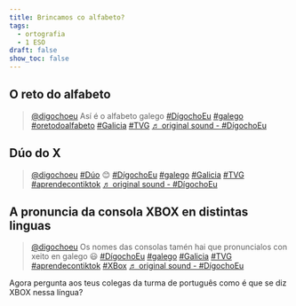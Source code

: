 ```yaml
---
title: Brincamos co alfabeto?
tags:
  - ortografia
  - 1 ESO
draft: false
show_toc: false
---
```

## O reto do alfabeto

<blockquote class="tiktok-embed" cite="https://www.tiktok.com/@digochoeu/video/6892731062544289026" data-video-id="6892731062544289026" style="max-width: 605px;min-width: 325px;" > <section> <a target="_blank" title="@digochoeu" href="https://www.tiktok.com/@digochoeu?refer=embed">@digochoeu</a> Así é o alfabeto galego <a title="dígochoeu" target="_blank" href="https://www.tiktok.com/tag/d%C3%ADgochoeu?refer=embed">#DígochoEu</a> <a title="galego" target="_blank" href="https://www.tiktok.com/tag/galego?refer=embed">#galego</a> <a title="oretodoalfabeto" target="_blank" href="https://www.tiktok.com/tag/oretodoalfabeto?refer=embed">#oretodoalfabeto</a> <a title="galicia" target="_blank" href="https://www.tiktok.com/tag/galicia?refer=embed">#Galicia</a> <a title="tvg" target="_blank" href="https://www.tiktok.com/tag/tvg?refer=embed">#TVG</a> <a target="_blank" title="♬ original sound - #DígochoEu" href="https://www.tiktok.com/music/original-sound-6892731388538161921?refer=embed">♬ original sound - #DígochoEu</a> </section> </blockquote> <script async src="https://www.tiktok.com/embed.js"></script>

## Dúo do X

<blockquote class="tiktok-embed" cite="https://www.tiktok.com/@digochoeu/video/6900152249402526978" data-video-id="6900152249402526978" style="max-width: 605px;min-width: 325px;" > <section> <a target="_blank" title="@digochoeu" href="https://www.tiktok.com/@digochoeu?refer=embed">@digochoeu</a> <a title="dúo" target="_blank" href="https://www.tiktok.com/tag/d%C3%BAo?refer=embed">#Dúo</a> 😊 <a title="dígochoeu" target="_blank" href="https://www.tiktok.com/tag/d%C3%ADgochoeu?refer=embed">#DígochoEu</a> <a title="galego" target="_blank" href="https://www.tiktok.com/tag/galego?refer=embed">#galego</a> <a title="galicia" target="_blank" href="https://www.tiktok.com/tag/galicia?refer=embed">#Galicia</a> <a title="tvg" target="_blank" href="https://www.tiktok.com/tag/tvg?refer=embed">#TVG</a> <a title="aprendecontiktok" target="_blank" href="https://www.tiktok.com/tag/aprendecontiktok?refer=embed">#aprendecontiktok</a> <a target="_blank" title="♬ original sound - #DígochoEu" href="https://www.tiktok.com/music/original-sound-6900152276216793858?refer=embed">♬ original sound - #DígochoEu</a> </section> </blockquote> <script async src="https://www.tiktok.com/embed.js"></script>

## A pronuncia da consola XBOX en distintas linguas

<blockquote class="tiktok-embed" cite="https://www.tiktok.com/@digochoeu/video/6942836063383670022" data-video-id="6942836063383670022" style="max-width: 605px;min-width: 325px;" > <section> <a target="_blank" title="@digochoeu" href="https://www.tiktok.com/@digochoeu?refer=embed">@digochoeu</a> Os nomes das consolas tamén hai que pronuncialos con xeito en galego 😃  <a title="dígochoeu" target="_blank" href="https://www.tiktok.com/tag/d%C3%ADgochoeu?refer=embed">#DígochoEu</a> <a title="galego" target="_blank" href="https://www.tiktok.com/tag/galego?refer=embed">#galego</a> <a title="galicia" target="_blank" href="https://www.tiktok.com/tag/galicia?refer=embed">#Galicia</a> <a title="tvg" target="_blank" href="https://www.tiktok.com/tag/tvg?refer=embed">#TVG</a> <a title="aprendecontiktok" target="_blank" href="https://www.tiktok.com/tag/aprendecontiktok?refer=embed">#aprendecontiktok</a> <a title="xbox" target="_blank" href="https://www.tiktok.com/tag/xbox?refer=embed">#XBox</a> <a target="_blank" title="♬ original sound - #DígochoEu" href="https://www.tiktok.com/music/original-sound-6942835757430196997?refer=embed">♬ original sound - #DígochoEu</a> </section> </blockquote> <script async src="https://www.tiktok.com/embed.js"></script>

Agora pergunta aos teus colegas da turma de português como é que se diz XBOX nessa língua?